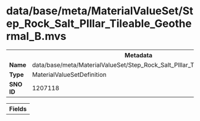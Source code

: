 <h1>data/base/meta/MaterialValueSet/Step_Rock_Salt_PIllar_Tileable_Geothermal_B.mvs</h1><table><tr><th colspan="100%">Metadata</th></tr><tr><td><b>Name</b></td><td>data/base/meta/MaterialValueSet/Step_Rock_Salt_PIllar_Tileable_Geothermal_B.mvs</td></tr><tr><td><b>Type</b></td><td>MaterialValueSetDefinition</td></tr><tr><td><b>SNO ID</b></td><td>1207118</td></tr></table>

<table><tr><th colspan="100%">Fields</th></tr></table>

